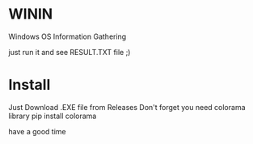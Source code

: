 # WININ
Windows OS Information Gathering

just run it and see RESULT.TXT file ;)



# Install

Just Download .EXE file from Releases
Don't forget you need colorama library
    pip install colorama

have a good time
